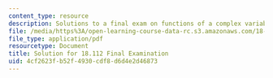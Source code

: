 ```yaml
---
content_type: resource
description: Solutions to a final exam on functions of a complex variable.
file: /media/https%3A/open-learning-course-data-rc.s3.amazonaws.com/18-112-functions-of-a-complex-variable-fall-2008/4cf2623fb52f4930cdf8d6d4e2d46873_final.pdf
file_type: application/pdf
resourcetype: Document
title: Solution for 18.112 Final Examination
uid: 4cf2623f-b52f-4930-cdf8-d6d4e2d46873
---
```

